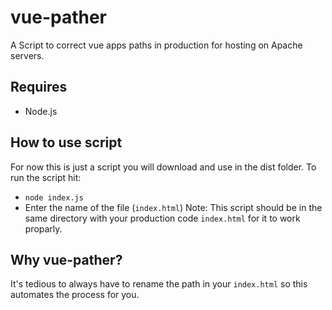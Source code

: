 # vue-pather
A Script to correct vue apps paths in production for hosting on Apache servers.

## Requires
- Node.js
## How to use script
For now this is just a script you will download and use in the dist folder.
To run the script hit:
- `node index.js`
- Enter the name of the file (`index.html`)
Note: This script should be in the same directory with your production code `index.html` for it to work proparly.

## Why vue-pather?
It's tedious to always have to rename the path in your `index.html` so this automates the process for you.
